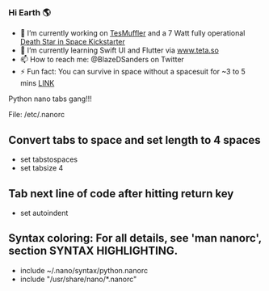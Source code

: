 ### Hi Earth 🌎

- 🔭 I’m currently working on [TesMuffler](https://github.com/OpenSourceIronman/Tes) and a 7 Watt fully operational [Death Star in Space Kickstarter](http://www.deathstarinspace.com)
- 🌱 I’m currently learning Swift UI and Flutter via www.teta.so
- 📫 How to reach me: @BlazeDSanders on Twitter
- ⚡ Fun fact: You can survive in space without a spacesuit for ~3 to 5 mins [LINK](http://teacherlink.ed.usu.edu/tlnasa/reference/imaginedvd/files/imagine/docs/ask_astro/answers/970603.html)

Python nano tabs gang!!!

File: /etc/.nanorc

## Convert tabs to space and set length to 4 spaces
- set tabstospaces
- set tabsize 4

## Tab next line of code after hitting return key
- set autoindent

## Syntax coloring: For all details, see 'man nanorc', section SYNTAX HIGHLIGHTING.
- include ~/.nano/syntax/python.nanorc
- include "/usr/share/nano/*.nanorc"
